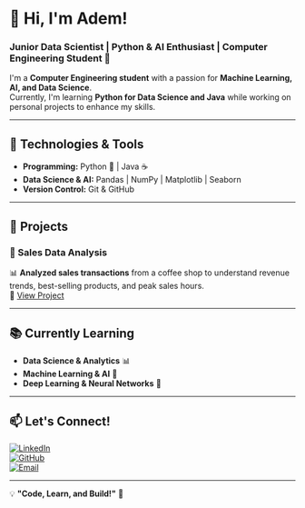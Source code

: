 # 👋 Hi, I'm Adem!  

### Junior Data Scientist | Python & AI Enthusiast | Computer Engineering Student 🚀

I'm a **Computer Engineering student** with a passion for **Machine Learning, AI, and Data Science**.  
Currently, I'm learning **Python for Data Science and Java** while working on personal projects to enhance my skills.  

---

## 🔧 Technologies & Tools  

- **Programming:** Python 🐍 | Java ☕  
- **Data Science & AI:** Pandas | NumPy | Matplotlib | Seaborn  
- **Version Control:** Git & GitHub  

---

## 📌 Projects  

### 🔹 Sales Data Analysis  
📊 **Analyzed sales transactions** from a coffee shop to understand revenue trends, best-selling products, and peak sales hours.  
🔗 [View Project](https://github.com/AdemCE-eng/CoffeSales)  

---

## 📚 Currently Learning  

- **Data Science & Analytics** 📊  
- **Machine Learning & AI** 🤖  
- **Deep Learning & Neural Networks** 🧠  

---

## 📫 Let's Connect!  

[![LinkedIn](https://img.shields.io/badge/LinkedIn-Connect-blue?logo=linkedin)](https://www.linkedin.com/in/adem-guedri-4307b8326/)  
[![GitHub](https://img.shields.io/badge/GitHub-Portfolio-black?logo=github)](https://github.com/AdemCE-eng)  
[![Email](https://img.shields.io/badge/Email-Contact%20Me-red?logo=gmail)](mailto:guedriadem@gmail.com)  

---

💡 **"Code, Learn, and Build!"** 🚀  
